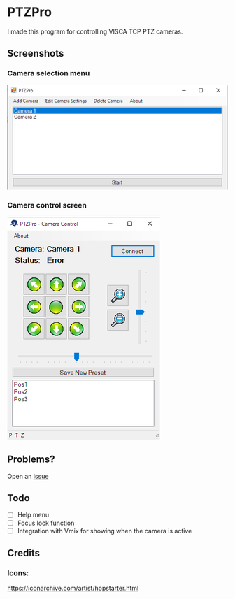 ﻿# **PTZPro**
I made this program for controlling VISCA TCP PTZ cameras.
## **Screenshots**
### Camera selection menu
![Camera selection menu](screenshots/menu.png)
### Camera control screen
![Camera control screen](screenshots/control.png)
## **Problems?**
Open an [issue](https://github.com/jairbj/PTZPro/issues)
## **Todo**
- [ ] Help menu
- [ ] Focus lock function
- [ ] Integration with Vmix for showing when the camera is active
## **Credits**
### Icons:
https://iconarchive.com/artist/hopstarter.html